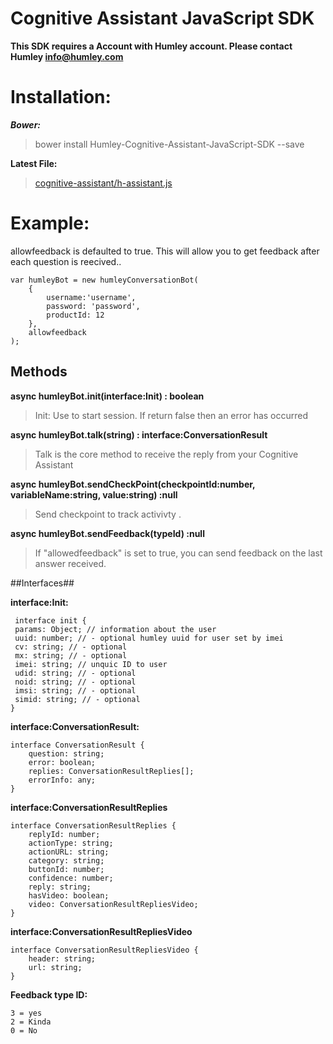 # Cognitive Assistant JavaScript SDK #


**This SDK requires a Account with Humley account. Please contact Humley info@humley.com**



# Installation: #

***Bower:***
> bower install Humley-Cognitive-Assistant-JavaScript-SDK --save


**Latest File:**
> [cognitive-assistant/h-assistant.js](https://raw.githubusercontent.com/humley/Cognitive-Assistant-JavaScript-SDK/master/cognitive-assistant/h-assistant.js "Humley Assistant SDK")


# Example: #

allowfeedback is defaulted to true. This will allow you to get feedback after each question is reecived..


	var humleyBot = new humleyConversationBot(
		{
			username:'username',
			password: 'password',
			productId: 12
		},
		allowfeedback
	);


## Methods ##


**async humleyBot.init(interface:Init) : boolean**
> Init: Use to start session.  If return false then an error has occurred

**async humleyBot.talk(string) : interface:ConversationResult**
> Talk is the core method to receive the reply from your Cognitive Assistant
	
**async humleyBot.sendCheckPoint(checkpointId:number, variableName:string, value:string) :null**
> Send checkpoint to track activivty .

**async humleyBot.sendFeedback(typeId) :null**
> If "allowedfeedback" is set to true, you can send feedback on the last answer received.



##Interfaces##

**interface:Init:** 

	 interface init {
	 params: Object; // information about the user
     uuid: number; // - optional humley uuid for user set by imei 
     cv: string; // - optional
     mx: string; // - optional
     imei: string; // unquic ID to user
     udid: string; // - optional
     noid: string; // - optional
     imsi: string; // - optional
     simid: string; // - optional
	}

 

**interface:ConversationResult:** 

	interface ConversationResult {
	    question: string;
	    error: boolean;
	    replies: ConversationResultReplies[];
	    errorInfo: any;
	}

**interface:ConversationResultReplies**

	interface ConversationResultReplies {
	    replyId: number;
	    actionType: string;
	    actionURL: string;
	    category: string;
	    buttonId: number;
	    confidence: number;
	    reply: string;
	    hasVideo: boolean;
	    video: ConversationResultRepliesVideo;
	}


**interface:ConversationResultRepliesVideo**

	interface ConversationResultRepliesVideo {
	    header: string;
	    url: string;
	}


**Feedback type ID:**

	3 = yes
	2 = Kinda
	0 = No



